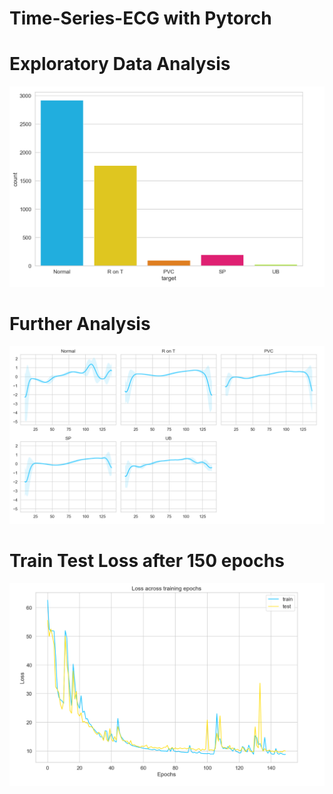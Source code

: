 # Time-Series-ECG with Pytorch

# Exploratory Data Analysis
![](images/EDA1.PNG)

# Further Analysis
![](images/ECG%20scans.PNG)

# Train Test Loss after 150 epochs
![](images/Train_test_loss.PNG)
